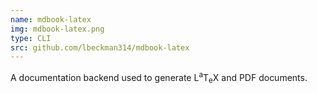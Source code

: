 ```yaml
---
name: mdbook-latex
img: mdbook-latex.png
type: CLI
src: github.com/lbeckman314/mdbook-latex
---
```


A documentation backend used to generate L<sup>a</sup>T<sub>e</sub>X and PDF documents.


